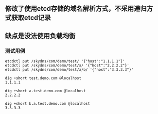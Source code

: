 ## 修改了使用etcd存储的域名解析方式，不采用递归方式获取etcd记录
## 缺点是没法使用负载均衡

### 测试用例
```
etcdctl put /skydns/com/demo/test/ '{"host":"1.1.1.1"}'  
etcdctl put /skydns/com/demo/test/a/ '{"host":"2.2.2.2"}'  
etcdctl put /skydns/com/demo/test/a/b/ '{"host":"3.3.3.3"}'  
```

```
dig +short test.demo.com @localhost  
1.1.1.1

dig +short a.test.demo.com @localhost  
2.2.2.2

dig +short b.a.test.demo.com @localhost  
3.3.3.3
```
